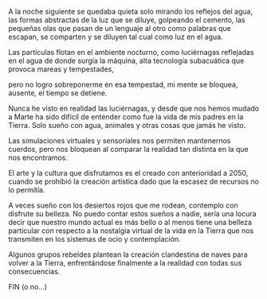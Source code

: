 A la noche siguiente se quedaba quieta solo mirando los reflejos del agua, las formas abstractas de la luz que se diluye, golpeando el cemento, las pequeñas olas que pasan de un lenguaje al otro como palabras que escapan, se comparten y se diluyen tal cual como luz en el agua.

Las partículas flotan en el ambiente nocturno, como luciérnagas reflejadas en el agua de donde surgía la máquina, alta tecnología subacuática que provoca mareas y tempestades,

pero no logro sobreponerme en esa tempestad, mi mente se bloquea, ausente, el tiempo se detiene.

Nunca he visto en realidad las luciérnagas, y desde que nos hemos mudado a Marte ha sido difícil de entender como fue la vida de mis padres en la Tierra. Solo sueño con agua, animales y otras cosas que jamás he visto.

Las simulaciones virtuales y sensoriales nos permiten mantenernos cuerdos, pero nos bloquean al comparar la realidad tan distinta en la que nos encontramos.

El arte y la cultura que disfrutamos es el creado  con anterioridad a 2050, cuando se prohibió la creación artística dado que la escasez de recursos no lo permitía.

A veces sueño con los desiertos rojos que me rodean, contemplo con disfrute su belleza. No puedo contar estos sueños a nadie, sería una locura decir que nuestro mundo actual es más bello o al menos tiene una belleza particular con respecto a la nostalgia virtual de la vida en la Tierra que nos transmiten en los sistemas de ocio y contemplación.

Algunos grupos rebeldes plantean la creación clandestina de naves para volver a la Tierra, enfrentándose finalmente a la realidad con todas sus consecuencias.

FIN (o no...)

